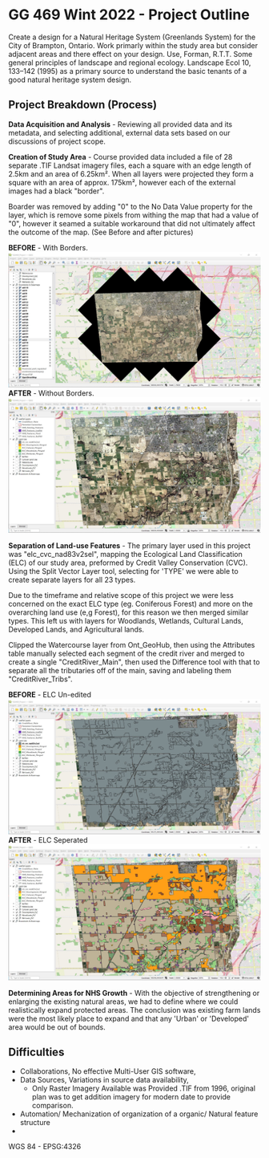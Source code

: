 # GG 469 Wint 2022 - Project Outline

Create a design for a Natural Heritage System (Greenlands System) for the City of Brampton, Ontario. Work primarly within the study area but consider adjacent areas and there effect on your design.  Use, Forman, R.T.T. Some general principles of landscape and regional ecology. Landscape Ecol 10, 133–142 (1995) as a primary source to understand the basic tenants of a good natural heritage system design.

## Project Breakdown (Process)

**Data Acquisition and Analysis** - Reviewing all provided data and its metadata, and selecting additional, external data sets based on our discussions of project scope. 

**Creation of Study Area** - Course provided data included a file of 28 separate .TIF Landsat imagery files, each a square with an edge length of 2.5km and an area of 6.25km². When all layers were projected they form a square with an area of approx. 175km², however each of the external images had a black "border". 

Boarder was removed by adding "0" to the No Data Value property for the layer, which is remove some pixels from withing the map that had a value of "0", however it seamed a suitable workaround that did not ultimately affect the outcome of the map. (See Before and after pictures)

**BEFORE** - With Borders.
![TIF_WithBorder](/imgs/TIF_WithBorder.jpg)
**AFTER** - Without Borders.
![TIF_WithoutBorder](/imgs/TIF_WithoutBorder.jpg)

**Separation of Land-use Features** - The primary layer used in this project was "elc_cvc_nad83v2sel", mapping the Ecological Land Classification (ELC) of our study area, preformed by Credit Valley Conservation (CVC). Using the Split Vector Layer tool, selecting for 'TYPE' we were able to create separate layers for all 23 types. 

Due to the timeframe and relative scope of this project we were less concerned on the exact ELC type (eg. Coniferous Forest) and more on the overarching land use (e,g Forest), for this reason we then merged similar types. This left us with layers for Woodlands, Wetlands, Cultural Lands, Developed Lands, and Agricultural lands. 

Clipped the Watercourse layer from Ont_GeoHub, then using the Attributes table manually selected each segment of the credit river and merged to create a single "CreditRiver_Main", then used the Difference tool with that to separate all the tributaries off of the main, saving and labeling them "CreditRiver_Tribs". 

**BEFORE** - ELC Un-edited
![ELC_Unedited](/imgs/ELC_Type_Unedited.jpg)
**AFTER** - ELC Seperated
![ELC_Unedited](/imgs/ELC_Type_Seperated.jpg)

**Determining Areas for NHS Growth** - With the objective of strengthening or enlarging the existing natural areas, we had to define where we could realistically expand protected areas. The conclusion was existing farm lands were the most likely place to expand and that any 'Urban' or 'Developed' area would be out of bounds. 



## Difficulties

- Collaborations, No effective Multi-User GIS software, 
- Data Sources, Variations in source data availability,
    - Only Raster Imagery Available was Provided .TIF from 1996, original plan was to get addition imagery for modern date to provide comparison. 
- Automation/ Mechanization of organization of a organic/ Natural feature structure
- 
WGS 84 - EPSG:4326
